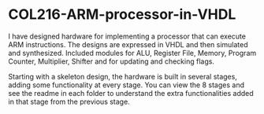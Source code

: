 # COL216-ARM-processor-in-VHDL

I have designed hardware for implementing a processor that can execute ARM instructions. The designs are expressed in VHDL and then simulated and synthesized. Included modules for ALU, Register File, Memory, Program Counter, Multiplier, Shifter and for updating and checking flags. 

Starting with a skeleton design, the hardware is built in several stages, adding some functionality at every stage. You can view the 8 stages and see the readme in each folder to understand the extra functionalities added in that stage from the previous stage.